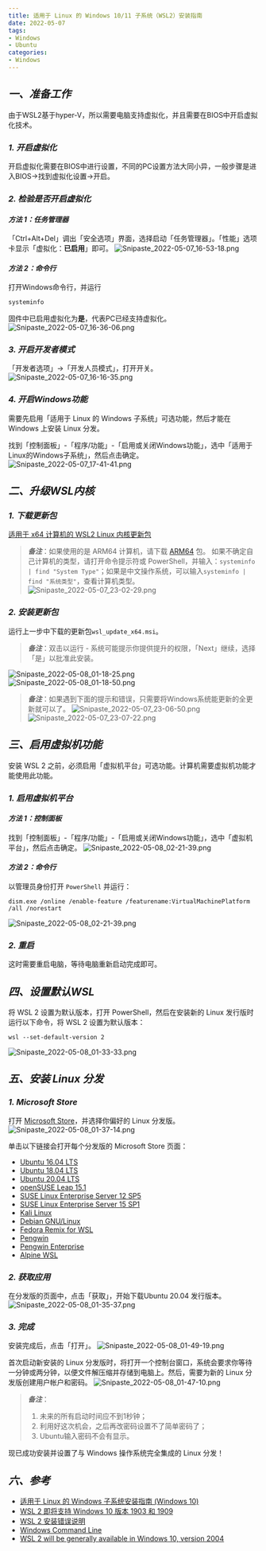 ```yaml
---
title: 适用于 Linux 的 Windows 10/11 子系统（WSL2）安装指南
date: 2022-05-07
tags:
- Windows
- Ubuntu
categories:
- Windows
---
```


## ***一、准备工作***
由于WSL2基于hyper-V，所以需要电脑支持虚拟化，并且需要在BIOS中开启虚拟化技术。
### ***1. 开启虚拟化***
开启虚拟化需要在BIOS中进行设置，不同的PC设置方法大同小异，一般步骤是进入BIOS→找到虚拟化设置→开启。
### ***2. 检验是否开启虚拟化***
#### ***方法 1：任务管理器***
「Ctrl+Alt+Del」调出「安全选项」界面，选择启动「任务管理器」。「性能」选项卡显示「虚拟化：**已启用**」即可。
![Snipaste_2022-05-07_16-53-18.png](https://img-blog.csdnimg.cn/img_convert/4e831fce86b2da2380151e8957f50963.png)
#### ***方法 2：命令行***
打开Windows命令行，并运行
```bash
systeminfo
```
固件中已启用虚拟化为**是**，代表PC已经支持虚拟化。
![Snipaste_2022-05-07_16-36-06.png](https://img-blog.csdnimg.cn/img_convert/aa1d1eaa05ecdf0932073773d4237efa.png)
### ***3.  开启开发者模式***
「开发者选项」→「开发人员模式」，打开开关。
![Snipaste_2022-05-07_16-16-35.png](https://img-blog.csdnimg.cn/img_convert/ff4505d01ae2328665f7a7a2fc618b43.png)
### ***4. 开启Windows功能***

需要先启用「适用于 Linux 的 Windows 子系统」可选功能，然后才能在 Windows 上安装 Linux 分发。

找到「控制面板」-「程序/功能」-「启用或关闭Windows功能」，选中「适用于Linux的Windows子系统」，然后点击确定。
![Snipaste_2022-05-07_17-41-41.png](https://img-blog.csdnimg.cn/img_convert/b020df1441822725c28d56b369ddd582.png)


## ***二、升级WSL内核***
### ***1.	下载更新包***
[适用于 x64 计算机的 WSL2 Linux 内核更新包](https://wslstorestorage.blob.core.windows.net/wslblob/wsl_update_x64.msi)
> ***备注***：如果使用的是 ARM64 计算机，请下载 [ARM64](https://wslstorestorage.blob.core.windows.net/wslblob/wsl_update_arm64.msi) 包。 如果不确定自己计算机的类型，请打开命令提示符或 PowerShell，并输入：`systeminfo | find "System Type"`；如果是中文操作系统，可以输入`systeminfo | find "系统类型"`，查看计算机类型。
> ![Snipaste_2022-05-07_23-02-29.png](https://img-blog.csdnimg.cn/img_convert/a806dd9f93a1e16bc476815eb6ddec6a.png)


### ***2. 安装更新包***
运行上一步中下载的更新包`wsl_update_x64.msi`。
> ***备注***：双击以运行 - 系统可能提示你提供提升的权限，「Next」继续，选择「是」以批准此安装。

![Snipaste_2022-05-08_01-18-25.png](https://img-blog.csdnimg.cn/img_convert/6cba9fef56f6295f132d7a0e590040ef.png)
![Snipaste_2022-05-08_01-18-50.png](https://img-blog.csdnimg.cn/img_convert/ce30162a5a00e7111b9762a6851f1f3c.png)


>  ***备注***：如果遇到下面的提示和错误，只需要将Windows系统能更新的全更新就可以了。
> ![Snipaste_2022-05-07_23-06-50.png](https://img-blog.csdnimg.cn/img_convert/b88505afe70e864ba3efae71f10f9bad.png)
>  ![Snipaste_2022-05-07_23-07-22.png](https://img-blog.csdnimg.cn/img_convert/1cd773ed217f7952d08b067fb6aa7acf.png)

## ***三、启用虚拟机功能***
安装 WSL 2 之前，必须启用「虚拟机平台」可选功能。计算机需要虚拟机功能才能使用此功能。
### ***1. 启用虚拟机平台***
#### ***方法 1：控制面板***
找到「控制面板」-「程序/功能」-「启用或关闭Windows功能」，选中「虚拟机平台」，然后点击确定。
![Snipaste_2022-05-08_02-21-39.png](https://img-blog.csdnimg.cn/img_convert/bc89cf0762589fb029f7872f1a0f45e3.png)
#### ***方法 2：命令行***
以管理员身份打开 `PowerShell` 并运行：
```shell
dism.exe /online /enable-feature /featurename:VirtualMachinePlatform /all /norestart
```
![Snipaste_2022-05-08_02-21-39.png](https://img-blog.csdnimg.cn/img_convert/6f655e9dbba1a2679824b199bd5a2387.png)
### ***2. 重启***
这时需要重启电脑，等待电脑重新启动完成即可。

## ***四、设置默认WSL***
将 WSL 2 设置为默认版本，打开 PowerShell，然后在安装新的 Linux 发行版时运行以下命令，将 WSL 2 设置为默认版本：
```shell
wsl --set-default-version 2
```
![Snipaste_2022-05-08_01-33-33.png](https://img-blog.csdnimg.cn/img_convert/f5439f4d513bd63cb3a534dc43b3c067.png)

## ***五、安装 Linux 分发***
### ***1. Microsoft Store***
打开 [Microsoft Store](https://aka.ms/wslstore)，并选择你偏好的 Linux 分发版。
![Snipaste_2022-05-08_01-37-14.png](https://img-blog.csdnimg.cn/img_convert/9e24597a4d93f35c12741b679cc6abc8.png)

单击以下链接会打开每个分发版的 Microsoft Store 页面：
- [Ubuntu 16.04 LTS](https://www.microsoft.com/store/apps/9pjn388hp8c9)
- [Ubuntu 18.04 LTS](https://www.microsoft.com/store/apps/9N9TNGVNDL3Q)
- [Ubuntu 20.04 LTS](https://www.microsoft.com/store/apps/9n6svws3rx71)
- [openSUSE Leap 15.1](https://www.microsoft.com/store/apps/9NJFZK00FGKV)
- [SUSE Linux Enterprise Server 12 SP5](https://www.microsoft.com/store/apps/9MZ3D1TRP8T1)
- [SUSE Linux Enterprise Server 15 SP1](https://www.microsoft.com/store/apps/9PN498VPMF3Z)
- [Kali Linux](https://www.microsoft.com/store/apps/9PKR34TNCV07)
- [Debian GNU/Linux](https://www.microsoft.com/store/apps/9MSVKQC78PK6)
- [Fedora Remix for WSL](https://www.microsoft.com/store/apps/9n6gdm4k2hnc)
- [Pengwin](https://www.microsoft.com/store/apps/9NV1GV1PXZ6P)
- [Pengwin Enterprise](https://www.microsoft.com/store/apps/9N8LP0X93VCP)
- [Alpine WSL](https://www.microsoft.com/store/apps/9p804crf0395)

### ***2. 获取应用***
在分发版的页面中，点击「获取」，开始下载Ubuntu 20.04 发行版本。
![Snipaste_2022-05-08_01-35-37.png](https://img-blog.csdnimg.cn/img_convert/52df3ae787af938817620e91d708dc2d.png)

### ***3. 完成***
安装完成后，点击「打开」。
![Snipaste_2022-05-08_01-49-19.png](https://img-blog.csdnimg.cn/img_convert/5fe1068402d05a7ccfba5ee3cb0c6ca2.png)

首次启动新安装的 Linux 分发版时，将打开一个控制台窗口，系统会要求你等待一分钟或两分钟，以便文件解压缩并存储到电脑上。然后，需要为新的 Linux 分发版创建用户帐户和密码。
![Snipaste_2022-05-08_01-47-10.png](https://img-blog.csdnimg.cn/img_convert/ebc6e0cfcfe464beda13e38e857e0d42.png)

> ***备注***：
> 1. 未来的所有启动时间应不到1秒钟；
> 2. 利用好这次机会，之后再改密码设置不了简单密码了；
> 3. Ubuntu输入密码不会有显示。

现已成功安装并设置了与 Windows 操作系统完全集成的 Linux 分发！


## ***六、参考***
- [适用于 Linux 的 Windows 子系统安装指南 (Windows 10)](https://docs.microsoft.com/zh-cn/windows/wsl/install-win10)
- [WSL 2 即将支持 Windows 10 版本 1903 和 1909](https://devblogs.microsoft.com/commandline/wsl-2-support-is-coming-to-windows-10-versions-1903-and-1909/)
- [WSL 2 安装错误说明](https://docs.microsoft.com/zh-cn/windows/wsl/troubleshooting#im-on-windows-10-version-1903-and-i-still-do-not-see-options-for-wsl-2)
- [Windows Command Line](https://devblogs.microsoft.com/commandline/)
- [WSL 2 will be generally available in Windows 10, version 2004](https://devblogs.microsoft.com/commandline/wsl2-will-be-generally-available-in-windows-10-version-2004/)